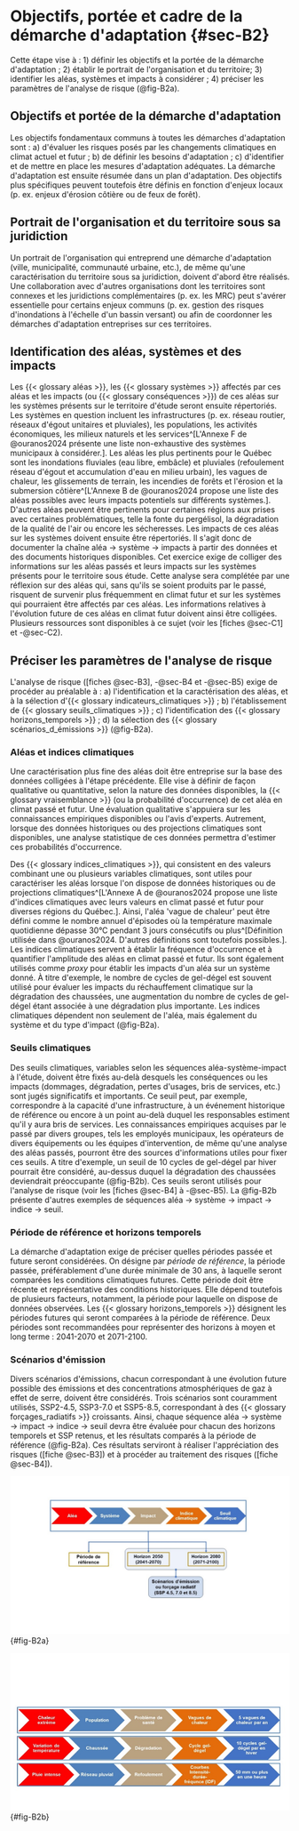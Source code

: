 # Objectifs, portée et cadre de la démarche d'adaptation {#sec-B2}

Cette étape vise à : 1) définir les objectifs et la portée de la démarche d'adaptation ; 2) établir le portrait de l'organisation et du territoire; 3) identifier les aléas, systèmes et impacts à considérer ; 4) préciser les paramètres de l'analyse de risque (@fig-B2a).

## Objectifs et portée de la démarche d'adaptation

Les objectifs fondamentaux communs à toutes les démarches d'adaptation sont : a) d'évaluer les risques posés par les changements climatiques en climat actuel et futur ; b) de définir les besoins d'adaptation ; c) d'identifier et de mettre en place les mesures d'adaptation adéquates. La démarche d'adaptation est ensuite résumée dans un plan d'adaptation. Des objectifs plus spécifiques peuvent toutefois être définis en fonction d'enjeux locaux (p. ex. enjeux d'érosion côtière ou de feux de forêt).

## Portrait de l'organisation et du territoire sous sa juridiction

Un portrait de l'organisation qui entreprend une démarche d'adaptation (ville, municipalité, communauté urbaine, etc.), de même qu'une caractérisation du territoire sous sa juridiction, doivent d'abord être réalisés. Une collaboration avec d'autres organisations dont les territoires sont connexes et les juridictions complémentaires (p. ex. les MRC) peut s'avérer essentielle pour certains enjeux communs (p. ex. gestion des risques d'inondations à l'échelle d'un bassin versant) ou afin de coordonner les démarches d'adaptation entreprises sur ces territoires.

## Identification des aléas, systèmes et des impacts

Les {{< glossary aléas >}}, les {{< glossary systèmes >}} affectés par ces aléas et les impacts (ou {{< glossary conséquences >}}) de ces aléas sur les systèmes présents sur le territoire d'étude seront ensuite répertoriés. Les systèmes en question incluent les infrastructures (p. ex. réseau routier, réseaux d'égout unitaires et pluviales), les populations, les activités économiques, les milieux naturels et les services^[L'Annexe F de @ouranos2024 présente une liste non-exhaustive des systèmes municipaux à considérer.]. Les aléas les plus pertinents pour le Québec sont les inondations fluviales (eau libre, embâcle) et pluviales (refoulement réseau d'égout et accumulation d'eau en milieu urbain), les vagues de chaleur, les glissements de terrain, les incendies de forêts et l'érosion et la submersion côtière^[L'Annexe B de @ouranos2024 propose une liste des aléas possibles avec leurs impacts potentiels sur différents systèmes.]. D'autres aléas peuvent être pertinents pour certaines régions aux prises avec certaines problématiques, telle la fonte du pergélisol, la dégradation de la qualité de l'air ou encore les sécheresses. Les impacts de ces aléas sur les systèmes doivent ensuite être répertoriés. Il s'agit donc de documenter la chaîne aléa → système → impacts à partir des données et des documents historiques disponibles. Cet exercice exige de colliger des informations sur les aléas passés et leurs impacts sur les systèmes présents pour le territoire sous étude. Cette analyse sera complétée par une réflexion sur des aléas qui, sans qu'ils se soient produits par le passé, risquent de survenir plus fréquemment en climat futur et sur les systèmes qui pourraient être affectés par ces aléas. Les informations relatives à l'évolution future de ces aléas en climat futur doivent ainsi être colligées. Plusieurs ressources sont disponibles à ce sujet (voir les [fiches @sec-C1] et -@sec-C2).

## Préciser les paramètres de l'analyse de risque

L'analyse de risque ([fiches @sec-B3], -@sec-B4 et -@sec-B5) exige de procéder au préalable à : a) l'identification et la caractérisation des aléas, et à la sélection d'{{< glossary indicateurs_climatiques >}} ; b) l'établissement de {{< glossary seuils_climatiques >}} ; c) l'identification des {{< glossary horizons_temporels >}} ; d) la sélection des {{< glossary scénarios_d_émissions >}} (@fig-B2a).

### Aléas et indices climatiques

Une caractérisation plus fine des aléas doit être entreprise sur la base des données colligées à l'étape précédente. Elle vise à définir de façon qualitative ou quantitative, selon la nature des données disponibles, la {{< glossary vraisemblance >}} (ou la probabilité d'occurrence) de cet aléa en climat passé et futur. Une évaluation qualitative s'appuiera sur les connaissances empiriques disponibles ou l'avis d'experts. Autrement, lorsque des données historiques ou des projections climatiques sont disponibles, une analyse statistique de ces données permettra d'estimer ces probabilités d'occurrence.

Des {{< glossary indices_climatiques >}}, qui consistent en des valeurs combinant une ou plusieurs variables climatiques, sont utiles pour caractériser les aléas lorsque l'on dispose de données historiques ou de projections climatiques^[L'Annexe A de @ouranos2024 propose une liste d'indices climatiques avec leurs valeurs en climat passé et futur pour diverses régions du Québec.]. Ainsi, l'aléa 'vague de chaleur' peut être défini comme le nombre annuel d'épisodes où la température maximale quotidienne dépasse 30°C pendant 3 jours consécutifs ou plus^[Définition utilisée dans @ouranos2024. D'autres définitions sont toutefois possibles.]. Les indices climatiques servent à établir la fréquence d'occurrence et à quantifier l'amplitude des aléas en climat passé et futur. Ils sont également utilisés comme *proxy* pour établir les impacts d'un aléa sur un système donné. À titre d'exemple, le nombre de cycles de gel-dégel est souvent utilisé pour évaluer les impacts du réchauffement climatique sur la dégradation des chaussées, une augmentation du nombre de cycles de gel-dégel étant associée à une dégradation plus importante. Les indices climatiques dépendent non seulement de l'aléa, mais également du système et du type d'impact (@fig-B2a).

### Seuils climatiques

Des seuils climatiques, variables selon les séquences aléa-système-impact à l'étude, doivent être fixés au-delà desquels les conséquences ou les impacts (dommages, dégradation, pertes d'usages, bris de services, etc.) sont jugés significatifs et importants. Ce seuil peut, par exemple, correspondre à la capacité d'une infrastructure, à un événement historique de référence ou encore à un point au-delà duquel les responsables estiment qu'il y aura bris de services. Les connaissances empiriques acquises par le passé par divers groupes, tels les employés municipaux, les opérateurs de divers équipements ou les équipes d'intervention, de même qu'une analyse des aléas passés, pourront être des sources d'informations utiles pour fixer ces seuils. A titre d'exemple, un seuil de 10 cycles de gel-dégel par hiver pourrait être considéré, au-dessus duquel la dégradation des chaussées deviendrait préoccupante (@fig-B2b). Ces seuils seront utilisés pour l'analyse de risque (voir les [fiches @sec-B4] à -@sec-B5). La @fig-B2b présente d'autres exemples de séquences aléa → système → impact → indice → seuil.

### Période de référence et horizons temporels

La démarche d'adaptation exige de préciser quelles périodes passée et future seront considérées. On désigne par *période de référence*, la période passée, préférablement d'une durée minimale de 30 ans, à laquelle seront comparées les conditions climatiques futures. Cette période doit être récente et représentative des conditions historiques. Elle dépend toutefois de plusieurs facteurs, notamment, la période pour laquelle on dispose de données observées. Les {{< glossary horizons_temporels >}} désignent les périodes futures qui seront comparées à la période de référence. Deux périodes sont recommandées pour représenter des horizons à moyen et long terme : 2041-2070 et 2071-2100.

### Scénarios d'émission

Divers scénarios d'émissions, chacun correspondant à une évolution future possible des émissions et des concentrations atmosphériques de gaz à effet de serre, doivent être considérés. Trois scénarios sont couramment utilisés, SSP2-4.5, SSP3-7.0 et SSP5-8.5, correspondant à des {{< glossary forçages_radiatifs >}} croissants. Ainsi, chaque séquence aléa → système → impact → indice → seuil devra être évaluée pour chacun des horizons temporels et SSP retenus, et les résultats comparés à la période de référence (@fig-B2a). Ces résultats serviront à réaliser l'appréciation des risques ([fiche @sec-B3]) et à procéder au traitement des risques ([fiche @sec-B4]).

![Établissement du cadre de la démarche d'adaptation.](./media/B2a.jpeg){#fig-B2a}

![Exemples de séquences aléa → système → impact → indice → seuil.](./media/B2b.jpeg){#fig-B2b} 
